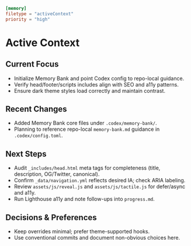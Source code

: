 ```toml
[memory]
filetype = "activeContext"
priority = "high"
```

# Active Context

## Current Focus
- Initialize Memory Bank and point Codex config to repo-local guidance.
- Verify head/footer/scripts includes align with SEO and a11y patterns.
- Ensure dark theme styles load correctly and maintain contrast.

## Recent Changes
- Added Memory Bank core files under `.codex/memory-bank/`.
- Planning to reference repo-local `memory-bank.md` guidance in `.codex/config.toml`.

## Next Steps
- Audit `_includes/head.html` meta tags for completeness (title, description, OG/Twitter, canonical).
- Confirm `_data/navigation.yml` reflects desired IA; check ARIA labeling.
- Review `assets/js/reveal.js` and `assets/js/tactile.js` for defer/async and a11y.
- Run Lighthouse a11y and note follow-ups into `progress.md`.

## Decisions & Preferences
- Keep overrides minimal; prefer theme-supported hooks.
- Use conventional commits and document non-obvious choices here.

